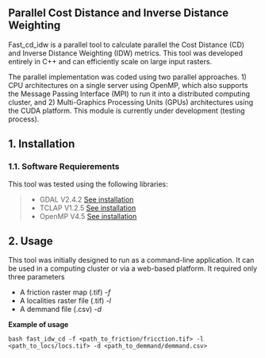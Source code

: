 ## Parallel Cost Distance and Inverse Distance Weighting


Fast_cd_idw is a parallel tool to calculate parallel the Cost Distance (CD) and Inverse Distance Weighting (IDW) metrics. This tool was developed entirely in C++ and can efficiently scale on large input rasters.

The parallel implementation was coded using two parallel approaches. 1) CPU architectures on a single server using OpenMP, which also supports the Message Passing Interface (MPI) to run it into a distributed computing cluster, and 2) Multi-Graphics Processing Units (GPUs) architectures using the CUDA platform. This module is currently under development (testing process). 


## 1. Installation
### 1.1. Software Requierements
This tool was tested using the following libraries:
> + GDAL V2.4.2 [See installation](https://gdal.org/index.html)
> + TCLAP V1.2.5 [See installation](https://tclap.sourceforge.net/)
> + OpenMP V4.5 [See installation](https://www.openmp.org/)

## 2. Usage
This tool was initially designed to run as a command-line application. It can be used in a computing cluster or via a web-based platform. It required only three parameters 
+ A friction raster map  (.tif) *-f* 
+ A localities raster file (.tif) *-l* 
+ A demmand file (.csv) *-d*

**Example of usage**
``` 
bash fast_idw_cd -f <path_to_friction/fricction.tif> -l <path_to_locs/locs.tif> -d <path_to_demmand/demmand.csv>

``` 



